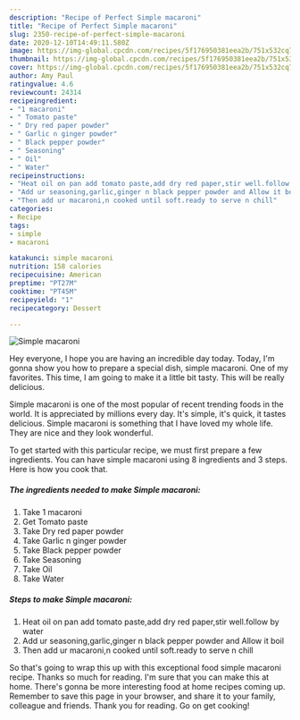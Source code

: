 ```yaml
---
description: "Recipe of Perfect Simple macaroni"
title: "Recipe of Perfect Simple macaroni"
slug: 2350-recipe-of-perfect-simple-macaroni
date: 2020-12-10T14:49:11.580Z
image: https://img-global.cpcdn.com/recipes/5f176950381eea2b/751x532cq70/simple-macaroni-recipe-main-photo.jpg
thumbnail: https://img-global.cpcdn.com/recipes/5f176950381eea2b/751x532cq70/simple-macaroni-recipe-main-photo.jpg
cover: https://img-global.cpcdn.com/recipes/5f176950381eea2b/751x532cq70/simple-macaroni-recipe-main-photo.jpg
author: Amy Paul
ratingvalue: 4.6
reviewcount: 24314
recipeingredient:
- "1 macaroni"
- " Tomato paste"
- " Dry red paper powder"
- " Garlic n ginger powder"
- " Black pepper powder"
- " Seasoning"
- " Oil"
- " Water"
recipeinstructions:
- "Heat oil on pan add tomato paste,add dry red paper,stir well.follow by water"
- "Add ur seasoning,garlic,ginger n black pepper powder and Allow it boil"
- "Then add ur macaroni,n cooked until soft.ready to serve n chill"
categories:
- Recipe
tags:
- simple
- macaroni

katakunci: simple macaroni 
nutrition: 158 calories
recipecuisine: American
preptime: "PT27M"
cooktime: "PT45M"
recipeyield: "1"
recipecategory: Dessert

---
```



![Simple macaroni](https://img-global.cpcdn.com/recipes/5f176950381eea2b/751x532cq70/simple-macaroni-recipe-main-photo.jpg)

Hey everyone, I hope you are having an incredible day today. Today, I'm gonna show you how to prepare a special dish, simple macaroni. One of my favorites. This time, I am going to make it a little bit tasty. This will be really delicious.

Simple macaroni is one of the most popular of recent trending foods in the world. It is appreciated by millions every day. It's simple, it's quick, it tastes delicious. Simple macaroni is something that I have loved my whole life. They are nice and they look wonderful.




To get started with this particular recipe, we must first prepare a few ingredients. You can have simple macaroni using 8 ingredients and 3 steps. Here is how you cook that.

<!--inarticleads1-->

##### The ingredients needed to make Simple macaroni:

1. Take 1 macaroni
1. Get  Tomato paste
1. Take  Dry red paper powder
1. Take  Garlic n ginger powder
1. Take  Black pepper powder
1. Take  Seasoning
1. Take  Oil
1. Take  Water




<!--inarticleads2-->

##### Steps to make Simple macaroni:

1. Heat oil on pan add tomato paste,add dry red paper,stir well.follow by water
1. Add ur seasoning,garlic,ginger n black pepper powder and Allow it boil
1. Then add ur macaroni,n cooked until soft.ready to serve n chill




So that's going to wrap this up with this exceptional food simple macaroni recipe. Thanks so much for reading. I'm sure that you can make this at home. There's gonna be more interesting food at home recipes coming up. Remember to save this page in your browser, and share it to your family, colleague and friends. Thank you for reading. Go on get cooking!
